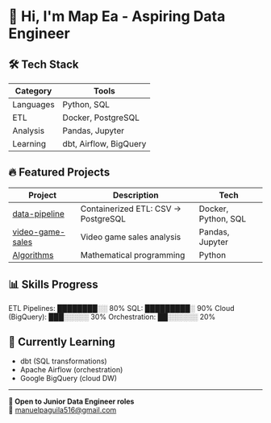 # 👋 Hi, I'm Map Ea - Aspiring Data Engineer

## 🛠️ **Tech Stack**
| **Category** | **Tools** |
|--------------|-----------|
| Languages | Python, SQL |
| ETL | Docker, PostgreSQL |
| Analysis | Pandas, Jupyter |
| Learning | dbt, Airflow, BigQuery |

## 🔥 **Featured Projects**
| **Project** | **Description** | **Tech** |
|-------------|-----------------|----------|
| [data-pipeline](https://github.com/mapea1606/data-pipeline) | Containerized ETL: CSV → PostgreSQL | Docker, Python, SQL |
| [video-game-sales](https://github.com/mapea1606/video-game-sales-analysis) | Video game sales analysis | Pandas, Jupyter |
| [Algorithms](https://github.com/mapea1606/project-euler-solutions) | Mathematical programming | Python |

## 📊 **Skills Progress**
ETL Pipelines:    ████████░░ 80%
SQL:              █████████░ 90%
Cloud (BigQuery): ███░░░░░ 30%
Orchestration:    ██░░░░░░ 20%

## 🎯 **Currently Learning**
- dbt (SQL transformations)
- Apache Airflow (orchestration)
- Google BigQuery (cloud DW)

---

**💼 Open to Junior Data Engineer roles**  
📧 manuelpaguila516@gmail.com
